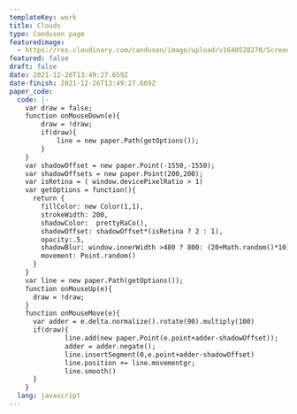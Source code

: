 ```yaml
---
templateKey: work
title: Clouds
type: Candusen page
featuredimage:
  - https://res.cloudinary.com/candusen/image/upload/v1640528270/Screen_Shot_2021-12-26_at_8.52.42_AM_r0v3ux.png
featured: false
draft: false
date: 2021-12-26T13:49:27.659Z
date-finish: 2021-12-26T13:49:27.669Z
paper_code:
  code: |-
    var draw = false;
    function onMouseDown(e){
        draw = !draw;
        if(draw){
            line = new paper.Path(getOptions());
        }
    }
    var shadowOffset = new paper.Point(-1550,-1550);
    var shadowOffsets = new paper.Point(200,200);
    var isRetina = ( window.devicePixelRatio > 1)
    var getOptions = function(){
      return {
        fillColor: new Color(1,1),
        strokeWidth: 200,
        shadowColor:  prettyRaCo(),
        shadowOffset: shadowOffset*(isRetina ? 2 : 1),
        opacity:.5,
        shadowBlur: window.innerWidth >480 ? 800: (20+Math.random()*10),
        movement: Point.random()
      }
    }
    var line = new paper.Path(getOptions());
    function onMouseUp(e){
      draw = !draw;
    }
    function onMouseMove(e){
      var adder = e.delta.normalize().rotate(90).multiply(100)
      if(draw){
              line.add(new paper.Point(e.point+adder-shadowOffset));
              adder = adder.negate();
              line.insertSegment(0,e.point+adder-shadowOffset)
              line.position += line.movementgr;
              line.smooth()
      }
    }
  lang: javascript
---
```

